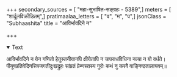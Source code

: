 +++
secondary_sources = [ "महा-सुभाषित-सङ्ग्रहः - 5389",]
meters = [ "शार्दूलविक्रीडितम्",]
pratimaalaa_letters = [ "व", "म", "प",]
jsonClass = "Subhaashita"
title = "आविर्भावदिने न"

+++

<details open><summary>Text</summary>

आविर्भावदिने न येन गणितो हेतुस्तनीयानपि क्षीयेतापि न चापराधविधिना नत्या न यो वर्धते।  
पीयूषप्रतिवेदिनस्त्रिजगतीदुःखद्रुहः सांप्रतं प्रेम्णस्तस्य गुरोः कथं नु करवै वाङ्निष्ठतालाघवम्॥
</details>
